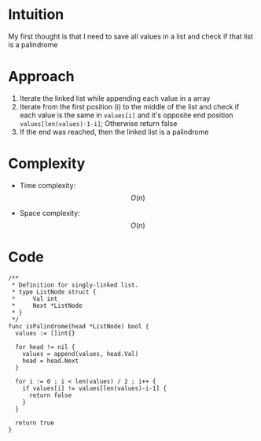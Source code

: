# Intuition
My first thought is that I need to save all values in a list and check if that list is a palindrome

# Approach
1. Iterate the linked list while appending each value in a array
2. Iterate from the first position (i) to the middle of the list and check if each value is the same in `values[i]` and it's opposite end position `values[len(values)-1-i]`; Otherwise return false
3. If the end was reached, then the linked list is a palindrome

# Complexity
- Time complexity: $$O(n)$$

- Space complexity: $$O(n)$$


# Code
```
/**
 * Definition for singly-linked list.
 * type ListNode struct {
 *     Val int
 *     Next *ListNode
 * }
 */
func isPalindrome(head *ListNode) bool {
  values := []int{}

  for head != nil {
    values = append(values, head.Val)
    head = head.Next
  }

  for i := 0 ; i < len(values) / 2 ; i++ {
    if values[i] != values[len(values)-i-1] {
      return false
    }
  }

  return true
}
```
